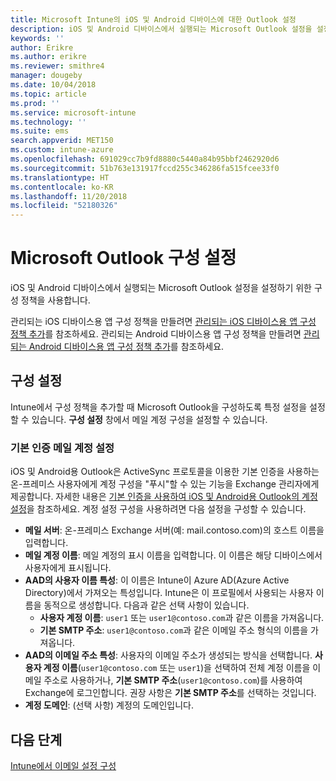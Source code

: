 ```yaml
---
title: Microsoft Intune의 iOS 및 Android 디바이스에 대한 Outlook 설정
description: iOS 및 Android 디바이스에서 실행되는 Microsoft Outlook 설정을 설정하기 위한 구성 정책을 만듭니다.
keywords: ''
author: Erikre
ms.author: erikre
ms.reviewer: smithre4
manager: dougeby
ms.date: 10/04/2018
ms.topic: article
ms.prod: ''
ms.service: microsoft-intune
ms.technology: ''
ms.suite: ems
search.appverid: MET150
ms.custom: intune-azure
ms.openlocfilehash: 691029cc7b9fd8880c5440a84b95bbf2462920d6
ms.sourcegitcommit: 51b763e131917fccd255c346286fa515fcee33f0
ms.translationtype: HT
ms.contentlocale: ko-KR
ms.lasthandoff: 11/20/2018
ms.locfileid: "52180326"
---
```

# <a name="microsoft-outlook-configuration-settings"></a>Microsoft Outlook 구성 설정 

iOS 및 Android 디바이스에서 실행되는 Microsoft Outlook 설정을 설정하기 위한 구성 정책을 사용합니다. 

관리되는 iOS 디바이스용 앱 구성 정책을 만들려면 [관리되는 iOS 디바이스용 앱 구성 정책 추가](app-configuration-policies-use-ios.md)를 참조하세요. 관리되는 Android 디바이스용 앱 구성 정책을 만들려면 [관리되는 Android 디바이스용 앱 구성 정책 추가](app-configuration-policies-use-android.md)를 참조하세요. 

## <a name="configuration-settings"></a>구성 설정

Intune에서 구성 정책을 추가할 때 Microsoft Outlook을 구성하도록 특정 설정을 설정할 수 있습니다. **구성 설정** 창에서 메일 계정 구성을 설정할 수 있습니다.

### <a name="basic-authentication-email-account-settings"></a>기본 인증 메일 계정 설정
iOS 및 Android용 Outlook은 ActiveSync 프로토콜을 이용한 기본 인증을 사용하는 온-프레미스 사용자에게 계정 구성을 "푸시"할 수 있는 기능을 Exchange 관리자에게 제공합니다. 자세한 내용은 [기본 인증을 사용하여 iOS 및 Android용 Outlook의 계정 설정](https://docs.microsoft.com/Exchange/clients/outlook-for-ios-and-android/account-setup)을 참조하세요. 계정 설정 구성을 사용하려면 다음 설정을 구성할 수 있습니다.

- **메일 서버**: 온-프레미스 Exchange 서버(예: mail.contoso.com)의 호스트 이름을 입력합니다.
- **메일 계정 이름**: 메일 계정의 표시 이름을 입력합니다. 이 이름은 해당 디바이스에서 사용자에게 표시됩니다.
- **AAD의 사용자 이름 특성**: 이 이름은 Intune이 Azure AD(Azure Active Directory)에서 가져오는 특성입니다. Intune은 이 프로필에서 사용되는 사용자 이름을 동적으로 생성합니다. 다음과 같은 선택 사항이 있습니다.
  - **사용자 계정 이름**: `user1` 또는 `user1@contoso.com`과 같은 이름을 가져옵니다.
  - **기본 SMTP 주소**: `user1@contoso.com`과 같은 이메일 주소 형식의 이름을 가져옵니다.
- **AAD의 이메일 주소 특성**: 사용자의 이메일 주소가 생성되는 방식을 선택합니다. **사용자 계정 이름**(`user1@contoso.com` 또는 `user1`)을 선택하여 전체 계정 이름을 이메일 주소로 사용하거나, **기본 SMTP 주소**(`user1@contoso.com`)를 사용하여 Exchange에 로그인합니다. 권장 사항은 **기본 SMTP 주소**를 선택하는 것입니다.
- **계정 도메인**: (선택 사항) 계정의 도메인입니다.

## <a name="next-steps"></a>다음 단계
[Intune에서 이메일 설정 구성](email-settings-configure.md)

